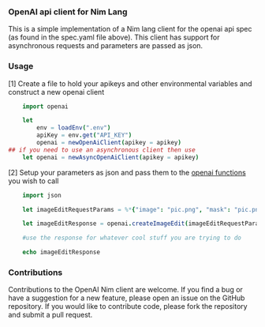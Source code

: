 ### OpenAI api client for Nim Lang
This is a simple implementation of a Nim lang client for the openai api spec (as found in the spec.yaml file above). This client has support for asynchronous requests and parameters are passed as json.

### Usage

[1] Create a file to hold your apikeys and other environmental variables and construct a new openai client 

```nim
    import openai

    let 
        env = loadEnv(".env")
        apiKey = env.get("API_KEY")
        openai = newOpenAiClient(apikey = apikey)
## if you need to use an asynchronous client then use 
    let openai = newAsyncOpenAiClient(apikey = apikey)

```

[2] Setup your parameters as json and pass them to the [openai functions](https://platform.openai.com/docs/api-reference) you wish to call

```nim
    import json

    let imageEditRequestParams = %*{"image": "pic.png", "mask": "pic.png", "prompt": "A Nice Tesla For Asiwaju",   "n": 2, "size": "512x512"}

    let imageEditResponse = openai.createImageEdit(imageEditRequestParams)

    #use the response for whatever cool stuff you are trying to do

    echo imageEditResponse

```

### Contributions
Contributions to the OpenAI Nim client are welcome. If you find a bug or have a suggestion for a new feature, please open an issue on the GitHub repository. If you would like to contribute code, please fork the repository and submit a pull request.